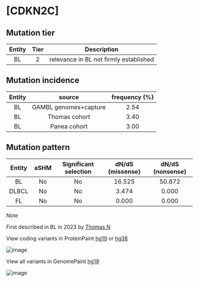 # [CDKN2C]

## Mutation tier

|Entity|Tier|Description                           |
|:------:|:----:|--------------------------------------|
|BL    |2   |relevance in BL not firmly established|
## Mutation incidence

|Entity|source               |frequency (%)|
|:------:|:---------------------:|:-------------:|
|BL    |GAMBL genomes+capture|2.54         |
|BL    |Thomas cohort        |3.40         |
|BL    |Panea cohort         |3.00         |

## Mutation pattern

|Entity|aSHM|Significant selection|dN/dS (missense)|dN/dS (nonsense)|
|:------:|:----:|:---------------------:|:----------------:|:----------------:|
|BL    |No  |No                   |16.525          |50.872          |
|DLBCL |No  |No                   | 3.474          | 0.000          |
|FL    |No  |No                   | 0.000          | 0.000          |


> [!NOTE]
> First described in BL in 2023 by [Thomas N](https://pubmed.ncbi.nlm.nih.gov/36201743)

View coding variants in ProteinPaint [hg19](https://www.bcgsc.ca/downloads/morinlab/GAMBL/test/genes/CDKN2C_protein.html)  or [hg38](https://www.bcgsc.ca/downloads/morinlab/GAMBL/test/genes/CDKN2C_protein_hg38.html)

![image](../../images/proteinpaint/CDKN2C_NM_001262.svg)

View all variants in GenomePaint [hg19](https://www.bcgsc.ca/downloads/morinlab/GAMBL/test/genes/CDKN2C.html)

![image](../../images/proteinpaint/CDKN2C.svg)
